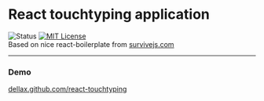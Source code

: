 # React touchtyping application
![Status][status-image] [![MIT License][license-image]][license-url]   
Based on nice react-boilerplate from [survivejs.com](http://survivejs.com/)  

---
### Demo
[dellax.github.com/react-touchtyping](http://dellax.github.io/react-touchtyping)

[status-image]: https://img.shields.io/badge/status-in%20development-orange.svg
[license-image]: https://img.shields.io/badge/license-MIT-blue.svg?style=flat
[license-url]: license.txt
